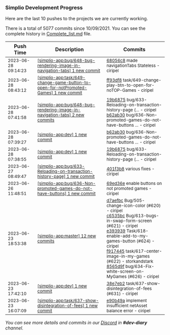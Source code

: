 
### Simplio Development Progress

Here are the last 10 pushes to the projects we are currently working.

There is a total of 5077 commits since 10/09/2021. You can see the complete history in
 [Complete_list.md](Complete_list.md) file.

| Push Time | Description | Commits |
| --- | --- | --- |
| <sub>2023-06-28 09:14:23</sub> | <sub>[[simplio-app:bug/648-bug-rendering-image-in-navigation-tabs] 1 new commit](https://github.com/SimplioOfficial/simplio-app/commit/68056c89845cd266f7ab0644a676106be20a84e0)</sub> | <sub>[68056c8](https://github.com/SimplioOfficial/simplio-app/commit/68056c89845cd266f7ab0644a676106be20a84e0) made navigationTabs Stateless - ciripel</sub> |
| <sub>2023-06-28 08:43:12</sub> | <sub>[[simplio-app:task/649-change-game-button-to-open-for-notPromoted-Games] 1 new commit](https://github.com/SimplioOfficial/simplio-app/commit/ff93df8b05ac00697dc536c81932c58fd80a8d02)</sub> | <sub>[ff93df8](https://github.com/SimplioOfficial/simplio-app/commit/ff93df8b05ac00697dc536c81932c58fd80a8d02) task/649-change-play-btn-to-open-for-noTOP-Games - ciripel</sub> |
| <sub>2023-06-28 07:41:58</sub> | <sub>[[simplio-app:bug/648-bug-rendering-image-in-navigation-tabs] 2 new commits](https://github.com/SimplioOfficial/simplio-app/compare/38e7eb259f66...b62ab30ae119)</sub> | <sub>[19b6875](https://github.com/SimplioOfficial/simplio-app/commit/19b687502b91887d1ffd19901d06855d723f423f) bug/633-Reloading-on-transaction-history-page (... - ciripel<br>[b62ab30](https://github.com/SimplioOfficial/simplio-app/commit/b62ab30ae11964efcebe79130f910719ba0ddc4b) bug/636-Non-promoted-games-do-not-have-buttons ... - ciripel</sub> |
| <sub>2023-06-28 07:39:27</sub> | <sub>[[simplio-app:dev] 1 new commit](https://github.com/SimplioOfficial/simplio-app/commit/b62ab30ae11964efcebe79130f910719ba0ddc4b)</sub> | <sub>[b62ab30](https://github.com/SimplioOfficial/simplio-app/commit/b62ab30ae11964efcebe79130f910719ba0ddc4b) bug/636-Non-promoted-games-do-not-have-buttons ... - ciripel</sub> |
| <sub>2023-06-28 07:38:55</sub> | <sub>[[simplio-app:dev] 1 new commit](https://github.com/SimplioOfficial/simplio-app/commit/19b687502b91887d1ffd19901d06855d723f423f)</sub> | <sub>[19b6875](https://github.com/SimplioOfficial/simplio-app/commit/19b687502b91887d1ffd19901d06855d723f423f) bug/633-Reloading-on-transaction-history-page (... - ciripel</sub> |
| <sub>2023-06-27 08:49:47</sub> | <sub>[[simplio-app:bug/633-Reloading-on-transaction-history-page] 1 new commit](https://github.com/SimplioOfficial/simplio-app/commit/401f3b8594765a018d0f45ec5812dd0eb831d423)</sub> | <sub>[401f3b8](https://github.com/SimplioOfficial/simplio-app/commit/401f3b8594765a018d0f45ec5812dd0eb831d423) various fixes - ciripel</sub> |
| <sub>2023-06-26 11:48:51</sub> | <sub>[[simplio-app:bug/636-Non-promoted-games-do-not-have-buttons] 1 new commit](https://github.com/SimplioOfficial/simplio-app/commit/69ed36edbfe53f837d139dad9254b90fe221f54a)</sub> | <sub>[69ed36e](https://github.com/SimplioOfficial/simplio-app/commit/69ed36edbfe53f837d139dad9254b90fe221f54a) enable buttons on not promoted games - ciripel</sub> |
| <sub>2023-06-23 18:53:38</sub> | <sub>[[simplio-app:master] 12 new commits](https://github.com/SimplioOfficial/simplio-app/compare/b4695b31ee90...683e122386cd)</sub> | <sub>[d7aefbc](https://github.com/SimplioOfficial/simplio-app/commit/d7aefbc10b401caf2d1476e60ca602642981d36f) Bug/505-change-icon-color (#620) - ciripel<br>[c6535bc](https://github.com/SimplioOfficial/simplio-app/commit/c6535bc735070fea8fae3e9d7902bdf72dd81a83) Bug/613-bugs-in-swap-form-screen (#621) - ciripel<br>[e393939](https://github.com/SimplioOfficial/simplio-app/commit/e39393952caea7a34a5aca5d40f62dba215d7371) Task/618-enable-add-to-my-games-button (#624) - ciripel<br>[f917445](https://github.com/SimplioOfficial/simplio-app/commit/f917445cc0f206b141da75994a935fb0d5f55c49) task/617-center-image-in-my-games (#622) - storkandstark<br>[8565d9f](https://github.com/SimplioOfficial/simplio-app/commit/8565d9f6f4a489401d199a00211f160c2d497c2a) bug/634-Fix-white-screen-on-MyGames (#626) - ciripel</sub> |
| <sub>2023-06-23 17:42:10</sub> | <sub>[[simplio-app:dev] 1 new commit](https://github.com/SimplioOfficial/simplio-app/commit/38e7eb259f669c96e37749e5e56f9694a1b8f91c)</sub> | <sub>[38e7eb2](https://github.com/SimplioOfficial/simplio-app/commit/38e7eb259f669c96e37749e5e56f9694a1b8f91c) task/637-show-disintegration-of-fees (#631) - ciripel</sub> |
| <sub>2023-06-23 16:07:09</sub> | <sub>[[simplio-app:task/637-show-disintegration-of-fees] 1 new commit](https://github.com/SimplioOfficial/simplio-app/commit/e90b49acddac968814d0b781032b06fda1ba28bb)</sub> | <sub>[e90b49a](https://github.com/SimplioOfficial/simplio-app/commit/e90b49acddac968814d0b781032b06fda1ba28bb) implement insufficient netAsset balance error - ciripel</sub> |

_You can see more details and commits in our [Discord](https://discord.gg/aKhjuwZmdP) in **#dev-diary** channel._
